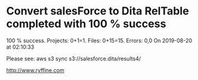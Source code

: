 # Convert salesForce to Dita RelTable completed with 100 % success

100 % success. Projects: 0+1=1.  Files: 0+15=15. Errors: 0,0  On 2019-08-20 at 02:10:33



Please see: aws s3 sync s3://salesforce.dita/results4/

http://www.ryffine.com
